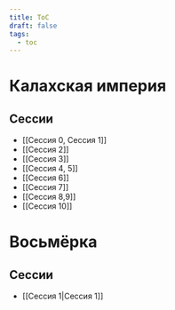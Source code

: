 ```yaml
---
title: ToC
draft: false
tags:
  - toc
---
```

# Калахская империя
## Сессии

- [[Сессия 0, Сессия 1]]
- [[Сессия 2]]
- [[Сессия 3]]
- [[Сессия 4, 5]]
- [[Сессия 6]]
- [[Сессия 7]]
- [[Сессия 8,9]]
- [[Сессия 10]]
 
# Восьмёрка

## Сессии

- [[Сессия 1|Сессия 1]]
